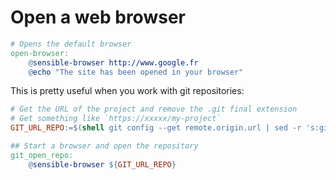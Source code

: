 # Open a web browser

```makefile
# Opens the default browser
open-browser:
	@sensible-browser http://www.google.fr
	@echo "The site has been opened in your browser"
```

This is pretty useful when you work with git repositories:

```makefile
# Get the URL of the project and remove the .git final extension
# Get something like `https://xxxxx/my-project`
GIT_URL_REPO:=$(shell git config --get remote.origin.url | sed -r 's:git@([^/]+)\:(.*\.git):https\://\1/\2:g' | grep -Po '.*(?=\.)')

## Start a browser and open the repository
git_open_repo: 
	@sensible-browser ${GIT_URL_REPO}
```
